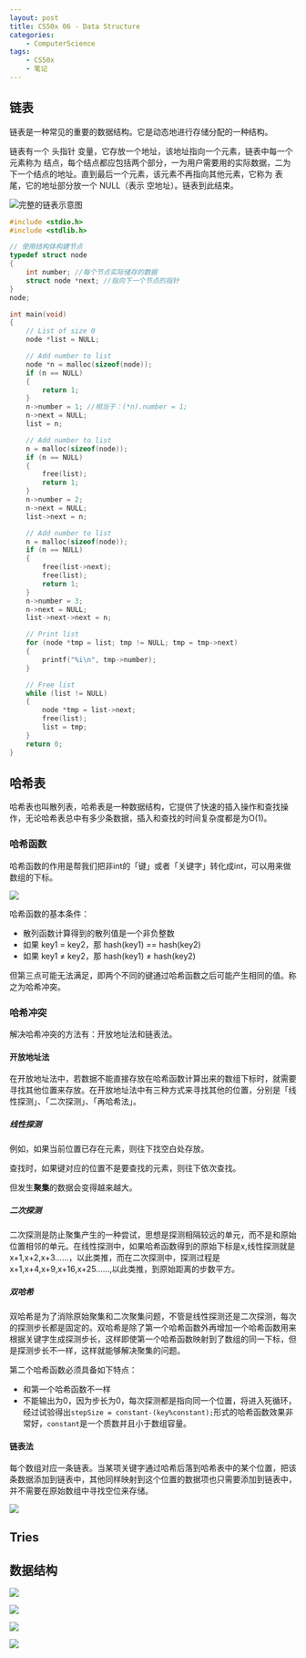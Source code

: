 ```yaml
---
layout: post
title: CS50x 06 - Data Structure
categories:
    - ComputerScience
tags:
    - CS50x
    - 笔记
---
```


## 链表

链表是一种常见的重要的数据结构。它是动态地进行存储分配的一种结构。

链表有一个 头指针 变量，它存放一个地址，该地址指向一个元素，链表中每一个元素称为 结点，每个结点都应包括两个部分，一为用户需要用的实际数据，二为下一个结点的地址。直到最后一个元素，该元素不再指向其他元素，它称为 表尾，它的地址部分放一个 NULL（表示 空地址）。链表到此结束。

![完整的链表示意图](https://i.postimg.cc/1zS3ZyFs/2022-02-28-23-33-22-image.png)

```c
#include <stdio.h>
#include <stdlib.h>

// 使用结构体构建节点
typedef struct node
{
    int number; //每个节点实际储存的数据
    struct node *next; //指向下一个节点的指针
}
node;

int main(void)
{
    // List of size 0
    node *list = NULL;

    // Add number to list
    node *n = malloc(sizeof(node));
    if (n == NULL)
    {
        return 1;
    }
    n->number = 1; //相当于：(*n).number = 1;
    n->next = NULL;
    list = n;

    // Add number to list
    n = malloc(sizeof(node));
    if (n == NULL)
    {
        free(list);
        return 1;
    }
    n->number = 2;
    n->next = NULL;
    list->next = n;

    // Add number to list
    n = malloc(sizeof(node));
    if (n == NULL)
    {
        free(list->next);
        free(list);
        return 1;
    }
    n->number = 3;
    n->next = NULL;
    list->next->next = n;

    // Print list
    for (node *tmp = list; tmp != NULL; tmp = tmp->next)
    {
        printf("%i\n", tmp->number);
    }

    // Free list
    while (list != NULL)
    {
        node *tmp = list->next;
        free(list);
        list = tmp;
    }
    return 0;
}
```

## 哈希表

哈希表也叫散列表，哈希表是一种数据结构，它提供了快速的插入操作和查找操作，无论哈希表总中有多少条数据，插入和查找的时间复杂度都是为O(1)。

### 哈希函数

哈希函数的作用是帮我们把非int的「键」或者「关键字」转化成int，可以用来做数组的下标。

![](https://pic3.zhimg.com/80/v2-698b1da9b2be26eeeabd66dfc6eb2e56_720w.jpg)

哈希函数的基本条件：

- 散列函数计算得到的散列值是一个非负整数
- 如果 key1 = key2，那 hash(key1) == hash(key2)
- 如果 key1 ≠ key2，那 hash(key1) ≠ hash(key2)

但第三点可能无法满足，即两个不同的键通过哈希函数之后可能产生相同的值。称之为哈希冲突。

### 哈希冲突

解决哈希冲突的方法有：开放地址法和链表法。

#### 开放地址法

在开放地址法中，若数据不能直接存放在哈希函数计算出来的数组下标时，就需要寻找其他位置来存放。在开放地址法中有三种方式来寻找其他的位置，分别是「线性探测」、「二次探测」、「再哈希法」。

##### 线性探测

例如，如果当前位置已存在元素，则往下找空白处存放。

查找时，如果键对应的位置不是要查找的元素，则往下依次查找。

但发生**聚集**的数据会变得越来越大。

##### 二次探测

二次探测是防止聚集产生的一种尝试，思想是探测相隔较远的单元，而不是和原始位置相邻的单元。在线性探测中，如果哈希函数得到的原始下标是x,线性探测就是x+1,x+2,x+3......，以此类推，而在二次探测中，探测过程是x+1,x+4,x+9,x+16,x+25......,以此类推，到原始距离的步数平方。

##### 双哈希

双哈希是为了消除原始聚集和二次聚集问题，不管是线性探测还是二次探测，每次的探测步长都是固定的。双哈希是除了第一个哈希函数外再增加一个哈希函数用来根据关键字生成探测步长，这样即使第一个哈希函数映射到了数组的同一下标，但是探测步长不一样，这样就能够解决聚集的问题。

第二个哈希函数必须具备如下特点：

- 和第一个哈希函数不一样
- 不能输出为0，因为步长为0，每次探测都是指向同一个位置，将进入死循环，经过试验得出`stepSize = constant-(key%constant);`形式的哈希函数效果非常好，`constant`是一个质数并且小于数组容量。

#### 链表法

每个数组对应一条链表。当某项关键字通过哈希后落到哈希表中的某个位置，把该条数据添加到链表中，其他同样映射到这个位置的数据项也只需要添加到链表中，并不需要在原始数组中寻找空位来存储。

![](https://pic3.zhimg.com/80/v2-f2bdf9455afc5fd372605b636117d826_720w.jpg)

## Tries

## 数据结构

![](https://i.postimg.cc/FsR8f0h6/2022-02-28-19-50-36-image.png)

![](https://i.postimg.cc/xT47LqC1/2022-02-28-19-50-56-image.png)

![](https://i.postimg.cc/y83GjBgX/2022-02-28-19-52-14-image.png)

![](https://i.postimg.cc/TP84HSn8/2022-02-28-19-54-14-image.png)